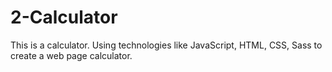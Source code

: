 # 2-Calculator

This is a calculator. Using technologies like JavaScript, HTML, CSS, Sass to create a web page calculator. 

